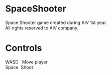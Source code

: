 # SpaceShooter
Space Shooter game created during AIV 1st year.<br/>
All rights reserved to AIV company.

# Controls
WASD &nbsp;&nbsp;Move player<br/>
Space &nbsp;Shoot
